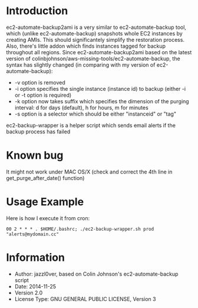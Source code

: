 # Introduction
ec2-automate-backup2ami is a very similar to ec2-automate-backup tool, which (unlike ec2-automate-backup) snapshots whole EC2 instances by creating AMIs. This should significantely simplify the restoration process. Also, there's little addon which finds instances tagged for backup throughout all regions.
Since ec2-automate-backup2ami based on the latest version of colinbjohnson/aws-missing-tools/ec2-automate-backup, the syntax has slightly changed (in comparing with my version of ec2-automate-backup):
* -v option is removed
* -i option specifies the single instance (instance id) to backup (either -i or -t option is required)
* -k option now takes suffix which specifies the dimension of the purging interval: d for days (default), h for hours, m for minutes
* -s option is a selector which should be either "instanceid" or "tag"

ec2-backup-wrapper is a helper script which sends email alerts if the backup process has failed

# Known bug
It might not work under MAC OS/X (check and correct the 4th line in get_purge_after_date() function)

# Usage Example
Here is how I execute it from cron:

`00 2 * * * . $HOME/.bashrc; ./ec2-backup-wrapper.sh prod "alerts@mydomain.cc"`

# Information
- Author: jazzl0ver, based on Colin Johnson's ec2-automate-backup script
- Date: 2014-11-25
- Version 2.0
- License Type: GNU GENERAL PUBLIC LICENSE, Version 3
